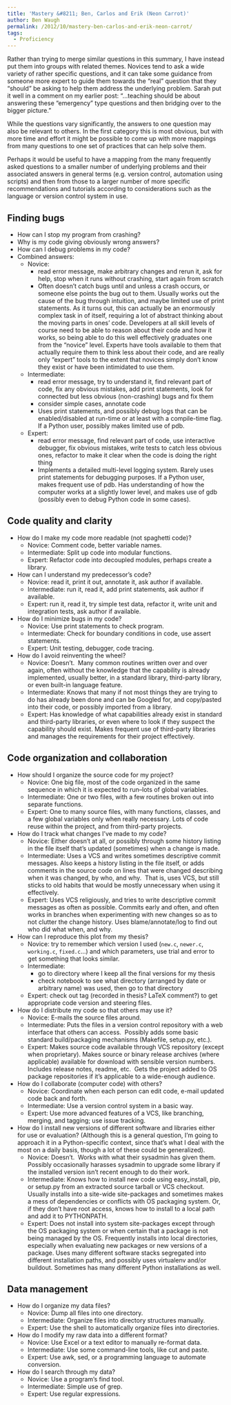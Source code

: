 ```yaml
---
title: 'Mastery &#8211; Ben, Carlos and Erik (Neon Carrot)'
author: Ben Waugh
permalink: /2012/10/mastery-ben-carlos-and-erik-neon-carrot/
tags:
  - Proficiency
---
```

Rather than trying to merge similar questions in this summary, I have instead put them into groups with related themes. Novices tend to ask a wide variety of rather specific questions, and it can take some guidance from someone more expert to guide them towards the &#8220;real&#8221; question that they &#8220;should&#8221; be asking to help them address the underlying problem. Sarah put it well in a comment on my earlier post: &#8220;&#8230;teaching should be about answering these “emergency” type questions and then bridging over to the bigger picture.&#8221;

While the questions vary significantly, the answers to one question may also be relevant to others. In the first category this is most obvious, but with more time and effort it might be possible to come up with more mappings from many questions to one set of practices that can help solve them.

Perhaps it would be useful to have a mapping from the many frequently asked questions to a smaller number of underlying problems and their associated answers in general terms (e.g. version control, automation using scripts) and then from those to a larger number of more specific recommendations and tutorials according to considerations such as the language or version control system in use.

## Finding bugs

*   How can I stop my program from crashing?
*   Why is my code giving obviously wrong answers?
*   How can I debug problems in my code?
*   Combined answers: 
    *   Novice: 
        *   read error message, make arbitrary changes and rerun it, ask for help, stop when it runs without crashing, start again from scratch
        *   Often doesn’t catch bugs until and unless a crash occurs, or someone else points the bug out to them. Usually works out the cause of the bug through intuition, and maybe limited use of print statements. As it turns out, this can actually be an enormously complex task in of itself, requiring a lot of abstract thinking about the moving parts in ones’ code. Developers at all skill levels of course need to be able to reason about their code and how it works, so being able to do this well effectively graduates one from the “novice” level. Experts have tools available to them that actually require them to think less about their code, and are really only “expert” tools to the extent that novices simply don’t know they exist or have been intimidated to use them.
    *   Intermediate: 
        *   read error message, try to understand it, find relevant part of code, fix any obvious mistakes, add print statements, look for connected but less obvious (non-crashing) bugs and fix them
        *   consider simple cases, annotate code
        *   Uses print statements, and possibly debug logs that can be enabled/disabled at run-time or at least with a compile-time flag. If a Python user, possibly makes limited use of pdb.
    *   Expert: 
        *   read error message, find relevant part of code, use interactive debugger, fix obvious mistakes, write tests to catch less obvious ones, refactor to make it clear when the code is doing the right thing
        *   Implements a detailed multi-level logging system. Rarely uses print statements for debugging purposes. If a Python user, makes frequent use of pdb. Has understanding of how the computer works at a slightly lower level, and makes use of gdb (possibly even to debug Python code in some cases).

## Code quality and clarity

*   How do I make my code more readable (not spaghetti code)? 
    *   Novice: Comment code, better variable names.
    *   Intermediate: Split up code into modular functions.
    *   Expert: Refactor code into decoupled modules, perhaps create a library.
*   How can I understand my predecessor’s code? 
    *   Novice: read it, print it out, annotate it, ask author if available.
    *   Intermediate: run it, read it, add print statements, ask author if available.
    *   Expert: run it, read it, try simple test data, refactor it, write unit and integration tests, ask author if available.
*   How do I minimize bugs in my code? 
    *   Novice: Use print statements to check program.
    *   Intermediate: Check for boundary conditions in code, use assert statements.
    *   Expert: Unit testing, debugger, code tracing.
*   How do I avoid reinventing the wheel? 
    *   Novice: Doesn’t.  Many common routines written over and over again, often without the knowledge that the capability is already implemented, usually better, in a standard library, third-party library, or even built-in language feature.
    *   Intermediate: Knows that many if not most things they are trying to do has already been done and can be Googled for, and copy/pasted into their code, or possibly imported from a library.
    *   Expert: Has knowledge of what capabilities already exist in standard and third-party libraries, or even where to look if they suspect the capability should exist. Makes frequent use of third-party libraries and manages the requirements for their project effectively.

## Code organization and collaboration

*   How should I organize the source code for my project? 
    *   Novice: One big file, most of the code organized in the same sequence in which it is expected to run–lots of global variables.
    *   Intermediate: One or two files, with a few routines broken out into separate functions.
    *   Expert: One to many source files, with many functions, classes, and a few global variables only when really necessary. Lots of code reuse within the project, and from third-party projects.
*   How do I track what changes I’ve made to my code? 
    *   Novice: Either doesn’t at all, or possibly through some history listing in the file itself that’s updated (sometimes) when a change is made.
    *   Intermediate: Uses a VCS and writes sometimes descriptive commit messages. Also keeps a history listing in the file itself, or adds comments in the source code on lines that were changed describing when it was changed, by who, and why.  That is, uses VCS, but still sticks to old habits that would be mostly unnecessary when using it effectively.
    *   Expert: Uses VCS religiously, and tries to write descriptive commit messages as often as possible. Commits early and often, and often works in branches when experimenting with new changes so as to not clutter the change history. Uses blame/annotate/log to find out who did what when, and why.
*   How can I reproduce this plot from my thesis? 
    *   Novice: try to remember which version I used (`new.c`, `newer.c`, `working.c`, `fixed.c`…) and which parameters, use trial and error to get something that looks similar.
    *   Intermediate: 
        *   go to directory where I keep all the final versions for my thesis
        *   check notebook to see what directory (arranged by date or arbitrary name) was used, then go to that directory
    *   Expert: check out tag (recorded in thesis? LaTeX comment?) to get appropriate code version and steering files.
*   How do I distribute my code so that others may use it? 
    *   Novice: E-mails the source files around.
    *   Intermediate: Puts the files in a version control repository with a web interface that others can access.  Possibly adds some basic standard build/packaging mechanisms (Makefile, setup.py, etc.).
    *   Expert: Makes source code available through VCS repository (except when proprietary). Makes source or binary release archives (where applicable) available for download with sensible version numbers. Includes release notes, readme, etc.  Gets the project added to OS package repositories if it’s applicable to a wide-enough audience.
*   How do I collaborate (computer code) with others? 
    *   Novice: Coordinate when each person can edit code, e-mail updated code back and forth.
    *   Intermediate: Use a version control system in a basic way.
    *   Expert: Use more advanced features of a VCS, like branching, merging, and tagging; use issue tracking.
*   How do I install new versions of different software and libraries either for use or evaluation? (Although this is a general question, I’m going to approach it in a Python-specific context, since that’s what I deal with the most on a daily basis, though a lot of these could be generalized). 
    *   Novice: Doesn’t.  Works with what their sysadmin has given them. Possibly occasionally harasses sysadmin to upgrade some library if the installed version isn’t recent enough to do their work.
    *   Intermediate: Knows how to install new code using easy_install, pip, or setup.py from an extracted source tarball or VCS checkout.  Usually installs into a site-wide site-packages and sometimes makes a mess of dependencies or conflicts with OS packaging system. Or, if they don’t have root access, knows how to install to a local path and add it to PYTHONPATH.
    *   Expert: Does not install into system site-packages except through the OS packaging system or when certain that a package is not being managed by the OS. Frequently installs into local directories, especially when evaluating new packages or new versions of a package. Uses many different software stacks segregated into different installation paths, and possibly uses virtualenv and/or buildout. Sometimes has many different Python installations as well.

## Data management

*   How do I organize my data files? 
    *   Novice: Dump all files into one directory.
    *   Intermediate: Organize files into directory structures manually.
    *   Expert: Use the shell to automatically organize files into directories.
*   How do I modify my raw data into a different format? 
    *   Novice: Use Excel or a text editor to manually re-format data.
    *   Intermediate: Use some command-line tools, like cut and paste.
    *   Expert: Use awk, sed, or a programming language to automate conversion.
*   How do I search through my data? 
    *   Novice: Use a program’s find tool.
    *   Intermediate: Simple use of grep.
    *   Expert: Use regular expressions.
